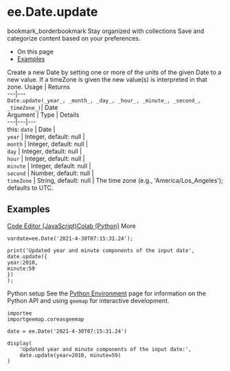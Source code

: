  
#  ee.Date.update
bookmark_borderbookmark Stay organized with collections  Save and categorize content based on your preferences.
  * On this page
  * [Examples](https://developers.google.com/earth-engine/apidocs/ee-date-update#examples)


Create a new Date by setting one or more of the units of the given Date to a new value. If a timeZone is given the new value(s) is interpreted in that zone.
Usage | Returns  
---|---  
`Date.update(_year_, _month_, _day_, _hour_, _minute_, _second_, _timeZone_)`|  Date  
Argument | Type | Details  
---|---|---  
this: `date` | Date |   
`year` | Integer, default: null |   
`month` | Integer, default: null |   
`day` | Integer, default: null |   
`hour` | Integer, default: null |   
`minute` | Integer, default: null |   
`second` | Number, default: null |   
`timeZone` | String, default: null | The time zone (e.g., 'America/Los_Angeles'); defaults to UTC.  
## Examples
[Code Editor (JavaScript)](https://developers.google.com/earth-engine/apidocs/ee-date-update#code-editor-javascript-sample)[Colab (Python)](https://developers.google.com/earth-engine/apidocs/ee-date-update#colab-python-sample) More
```
vardate=ee.Date('2021-4-30T07:15:31.24');

print('Updated year and minute components of the input date',
date.update({
year:2010,
minute:59
})
);
```
Python setup
See the [ Python Environment](https://developers.google.com/earth-engine/guides/python_install) page for information on the Python API and using `geemap` for interactive development.
```
importee
importgeemap.coreasgeemap
```
```
date = ee.Date('2021-4-30T07:15:31.24')

display(
    'Updated year and minute components of the input date:',
    date.update(year=2010, minute=59)
)
```

